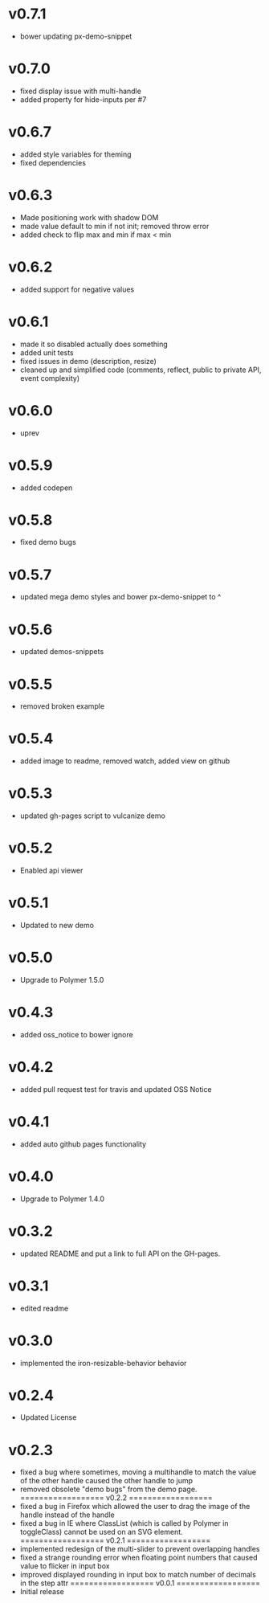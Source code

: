 
v0.7.1
==================
* bower updating px-demo-snippet

v0.7.0
=================
* fixed display issue with multi-handle
* added property for hide-inputs per #7

v0.6.7
=================
* added style variables for theming
* fixed dependencies

v0.6.3
=================
* Made positioning work with shadow DOM
* made value default to min if not init; removed throw error
* added check to flip max and min if max < min

v0.6.2
=================
* added support for negative values

v0.6.1
=================
* made it so disabled actually does something
* added unit tests
* fixed issues in demo (description, resize)
* cleaned up and simplified code (comments, reflect, public to private API, event complexity)

v0.6.0
=================
* uprev

v0.5.9
=================
* added codepen

v0.5.8
=================
* fixed demo bugs

v0.5.7
=================
* updated mega demo styles and bower px-demo-snippet to ^

v0.5.6
=================
* updated demos-snippets

v0.5.5
=================
* removed broken example

v0.5.4
=================
* added image to readme, removed watch, added view on github

v0.5.3
=================
* updated gh-pages script to vulcanize demo

v0.5.2
=================
* Enabled api viewer

v0.5.1
=================
* Updated to new demo

v0.5.0
=================
* Upgrade to Polymer 1.5.0

v0.4.3
=================
* added oss_notice to bower ignore

v0.4.2
=================
* added pull request test for travis and updated OSS Notice

v0.4.1
=================
* added auto github pages functionality

v0.4.0
=================
* Upgrade to Polymer 1.4.0

v0.3.2
=================
* updated README and put a link to full API on the GH-pages.

v0.3.1
=================
* edited readme

v0.3.0
=================
* implemented the iron-resizable-behavior behavior

v0.2.4
==================
* Updated License

v0.2.3
==================
* fixed a bug where sometimes, moving a multihandle to match the value of the other handle caused the other handle to jump
* removed obsolete "demo bugs" from the demo page.
==================
v0.2.2
==================
* fixed a bug in Firefox which allowed the user to drag the image of the handle instead of the handle
* fixed a bug in IE where ClassList (which is called by Polymer in toggleClass) cannot be used on an SVG element.
==================
v0.2.1
==================
* implemented redesign of the multi-slider to prevent overlapping handles
* fixed a strange rounding error when floating point numbers that caused value to flicker in input box
* improved displayed rounding in input box to match number of decimals in the step attr
==================
v0.0.1
==================
* Initial release

